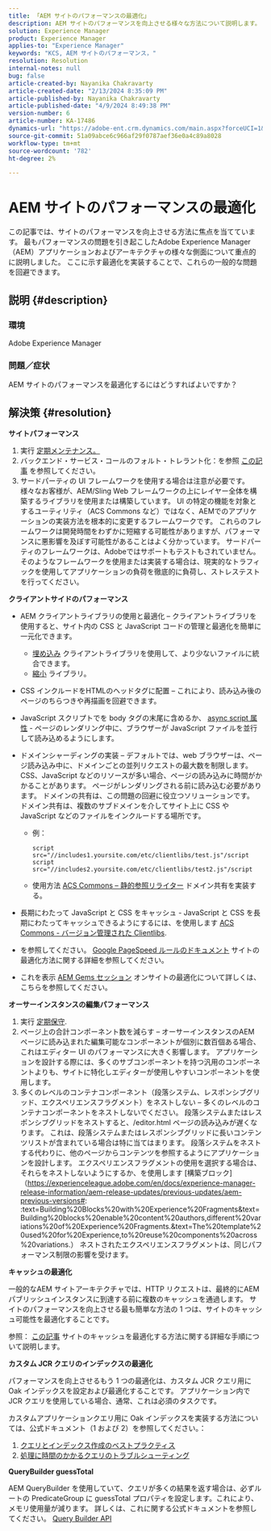 ```yaml
---
title: 「AEM サイトのパフォーマンスの最適化」
description: AEM サイトのパフォーマンスを向上させる様々な方法について説明します。
solution: Experience Manager
product: Experience Manager
applies-to: "Experience Manager"
keywords: "KCS, AEM サイトのパフォーマンス，"
resolution: Resolution
internal-notes: null
bug: false
article-created-by: Nayanika Chakravarty
article-created-date: "2/13/2024 8:35:09 PM"
article-published-by: Nayanika Chakravarty
article-published-date: "4/9/2024 8:49:38 PM"
version-number: 6
article-number: KA-17486
dynamics-url: "https://adobe-ent.crm.dynamics.com/main.aspx?forceUCI=1&pagetype=entityrecord&etn=knowledgearticle&id=e67c4f5c-afca-ee11-9079-6045bd006793"
source-git-commit: 51a09abce6c966af29f0787aef36e0a4c89a8028
workflow-type: tm+mt
source-wordcount: '782'
ht-degree: 2%

---
```


# AEM サイトのパフォーマンスの最適化


この記事では、サイトのパフォーマンスを向上させる方法に焦点を当てています。 最もパフォーマンスの問題を引き起こしたAdobe Experience Manager（AEM）アプリケーションおよびアーキテクチャの様々な側面について重点的に説明しました。 ここに示す最適化を実装することで、これらの一般的な問題を回避できます。

## 説明 {#description}


### <b>環境</b>

Adobe Experience Manager

### <b>問題／症状</b>

AEM サイトのパフォーマンスを最適化するにはどうすればよいですか？


## 解決策 {#resolution}


<b>サイトパフォーマンス</b>

1. 実行 [定期メンテナンス。](https://experienceleague.adobe.com/en/docs/experience-manager-cloud-service/content/operations/maintenance)
2. バックエンド・サービス・コールのフォルト・トレラント化：を参照 [この記事](https://helpx.adobe.com/experience-manager/kb/backend-web-service-call-blocking-threads-AEM.html) を参照してください。
3. サードパーティの UI フレームワークを使用する場合は注意が必要です。様々なお客様が、AEM/Sling Web フレームワークの上にレイヤー全体を構築するライブラリを使用または構築しています。 UI の特定の機能を対象とするユーティリティ（ACS Commons など）ではなく、AEMでのアプリケーションの実装方法を根本的に変更するフレームワークです。 これらのフレームワークは開発時間をわずかに短縮する可能性がありますが、パフォーマンスに悪影響を及ぼす可能性があることはよく分かっています。
サードパーティのフレームワークは、Adobeではサポートもテストもされていません。 そのようなフレームワークを使用または実装する場合は、現実的なトラフィックを使用してアプリケーションの負荷を徹底的に負荷し、ストレステストを行ってください。


<b>クライアントサイドのパフォーマンス</b>

- AEM クライアントライブラリの使用と最適化 – クライアントライブラリを使用すると、サイト内の CSS と JavaScript コードの管理と最適化を簡単に一元化できます。

   - [埋め込み](https://experienceleague.adobe.com/en/docs/experience-manager-release-information/aem-release-updates/previous-updates/aem-previous-versions) クライアントライブラリを使用して、より少ないファイルに統合できます。
   - [縮小](https://experienceleague.adobe.com/en/docs/experience-manager-release-information/aem-release-updates/previous-updates/aem-previous-versions) ライブラリ。
- CSS インクルードをHTMLのヘッドタグに配置 – これにより、読み込み後のページのちらつきや再描画を回避できます。
- JavaScript スクリプトでを body タグの末尾に含めるか、 [async script 属性](https://github.com/nateyolles/aem-clientlib-async) - ページのレンダリング中に、ブラウザーが JavaScript ファイルを並行して読み込めるようにします。
- ドメインシャーディングの実装 – デフォルトでは、web ブラウザーは、ページ読み込み中に、ドメインごとの並列リクエストの最大数を制限します。 CSS、JavaScript などのリソースが多い場合、ページの読み込みに時間がかかることがあります。 ページがレンダリングされる前に読み込む必要があります。 ドメインの共有は、この問題の回避に役立つソリューションです。 ドメイン共有は、複数のサブドメインを介してサイト上に CSS や JavaScript などのファイルをインクルードする場所です。

   - 例：


     ```
     script src="//includes1.yoursite.com/etc/clientlibs/test.js"/script
     script src="//includes2.yoursite.com/etc/clientlibs/test2.js"/script
     ```


   - 使用方法 [ACS Commons – 静的参照リライター](https://adobe-consulting-services.github.io/acs-aem-commons/features/utils-and-apis/static-reference-rewriter/index.html) ドメイン共有を実装する。
- 長期にわたって JavaScript と CSS をキャッシュ - JavaScript と CSS を長期にわたってキャッシュできるようにするには、を使用します [ACS Commons - バージョン管理された Clientlibs](https://adobe-consulting-services.github.io/acs-aem-commons/features/versioned-clientlibs/index.html).
- を参照してください。 [Google PageSpeed ルールのドキュメント](https://developers.google.com/speed/docs/insights/rules) サイトの最適化方法に関する詳細を参照してください。
- これを表示 [AEM Gems セッション](https://experienceleague.adobe.com/?lang=ja#home) オンサイトの最適化について詳しくは、こちらを参照してください。


<b>オーサーインスタンスの編集パフォーマンス</b>

1. 実行 [定期保守](https://experienceleague.adobe.com/en/docs/experience-manager-cloud-service/content/operations/maintenance).
2. ページ上の合計コンポーネント数を減らす – オーサーインスタンスのAEM ページに読み込まれた編集可能なコンポーネントが個別に数百個ある場合、これはエディター UI のパフォーマンスに大きく影響します。 アプリケーションを設計する際には、多くのサブコンポーネントを持つ汎用のコンポーネントよりも、サイトに特化しエディターが使用しやすいコンポーネントを使用します。
3. 多くのレベルのコンテナコンポーネント（段落システム、レスポンシブグリッド、エクスペリエンスフラグメント）をネストしない – 多くのレベルのコンテナコンポーネントをネストしないでください。 段落システムまたはレスポンシブグリッドをネストすると、/editor.html ページの読み込みが遅くなります。 これは、段落システムまたはレスポンシブグリッドに長いコンテンツリストが含まれている場合は特に当てはまります。 段落システムをネストする代わりに、他のページからコンテンツを参照するようにアプリケーションを設計します。 エクスペリエンスフラグメントの使用を選択する場合は、それらをネストしないようにするか、を使用します [構築ブロック]（https://experienceleague.adobe.com/en/docs/experience-manager-release-information/aem-release-updates/previous-updates/aem-previous-versions#: :text=Building%20Blocks%20with%20Experience%20Fragments&amp;text=Building%20blocks%20enable%20content%20authors,different%20variations%20of%20Experience%20Fragments.&amp;text=The%20template%20used%20for%20Experience,to%20reuse%20components%20across%20variations.） ネストされたエクスペリエンスフラグメントは、同じパフォーマンス制限の影響を受けます。


<b>キャッシュの最適化</b>

一般的なAEM サイトアーキテクチャでは、HTTP リクエストは、最終的にAEM パブリッシュインスタンスに到達する前に複数のキャッシュを通過します。 サイトのパフォーマンスを向上させる最も簡単な方法の 1 つは、サイトのキャッシュ可能性を最適化することです。

参照： [この記事](https://experienceleague.adobe.com/en/docs/experience-cloud-kcs/kbarticles/ka-17461) サイトのキャッシュを最適化する方法に関する詳細な手順について説明します。

<b>カスタム JCR クエリのインデックスの最適化</b>

パフォーマンスを向上させるもう 1 つの最適化は、カスタム JCR クエリ用に Oak インデックスを設定および最適化することです。 アプリケーション内で JCR クエリを使用している場合、通常、これは必須のタスクです。

カスタムアプリケーションクエリ用に Oak インデックスを実装する方法については、公式ドキュメント（1 および 2）を参照してください。：

1. [クエリとインデックス作成のベストプラクティス](https://experienceleague.adobe.com/en/docs/experience-manager-65/content/implementing/deploying/practices/best-practices-for-queries-and-indexing)
2. [処理に時間のかかるクエリのトラブルシューティング](https://experienceleague.adobe.com/en/docs/experience-manager-65/content/implementing/developing/bestpractices/troubleshooting-slow-queries)


<b>QueryBuilder guessTotal</b>

AEM QueryBuilder を使用していて、クエリが多くの結果を返す場合は、必ずルートの PredicateGroup に guessTotal プロパティを設定します。これにより、メモリ使用量が減ります。 詳しくは、これに関する公式ドキュメントを参照してください。 [Query Builder API](https://experienceleague.adobe.com/en/docs/experience-manager-65/content/implementing/developing/platform/query-builder/querybuilder-api#using-p-guesstotal-to-return-the-results)
